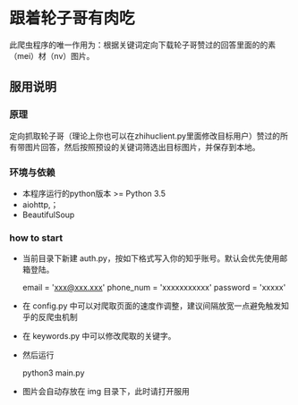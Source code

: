 # 跟着轮子哥有肉吃

此爬虫程序的唯一作用为：根据关键词定向下载轮子哥赞过的回答里面的的素（mei）材（nv）图片。

## 服用说明

### 原理
定向抓取轮子哥（理论上你也可以在zhihuclient.py里面修改目标用户）赞过的所有带图片回答，然后按照预设的关键词筛选出目标图片，并保存到本地。

### 环境与依赖

* 本程序运行的python版本 >= Python 3.5
* aiohttp,；
* BeautifulSoup

### how to start

- 当前目录下新建 auth.py，按如下格式写入你的知乎账号。默认会优先使用邮箱登陆。

    email = 'xxx@xxx.xxx'
    phone_num = 'xxxxxxxxxxx'
    password = 'xxxxx'

- 在 config.py 中可以对爬取页面的速度作调整，建议间隔放宽一点避免触发知乎的反爬虫机制

- 在 keywords.py 中可以修改爬取的关键字。

- 然后运行

    python3 main.py
    
- 图片会自动存放在 img 目录下，此时请打开服用
